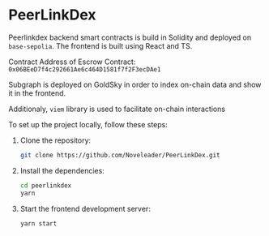 # PeerLinkDex

Peerlinkdex backend smart contracts is build in Solidity and deployed on `base-sepolia`. The frontend is built using React and TS. 

Contract Address of Escrow Contract: `0x06BEeD7f4c292661Ae6c464D1581f7f2F3ecDAe1`

Subgraph is deployed on GoldSky in order to index on-chain data and show it in the frontend. 

Additionaly, `viem` library is used to facilitate on-chain interactions

To set up the project locally, follow these steps:

1. Clone the repository:
    ```bash
    git clone https://github.com/Noveleader/PeerLinkDex.git
    ```

2. Install the dependencies:
    ```bash
    cd peerlinkdex
    yarn
    ```

3. Start the frontend development server:
    ```bash
    yarn start
    ```

